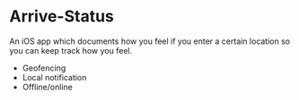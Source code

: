# Arrive-Status

An iOS app which documents how you feel if you enter a certain location so you can keep track how you feel.

- Geofencing
- Local notification
- Offline/online
